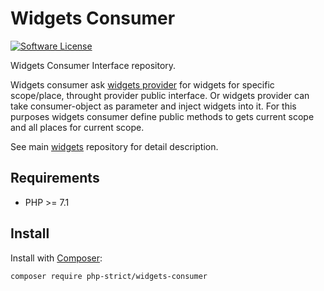 # Widgets Consumer

[![Software License][ico-license]](LICENSE.txt)

Widgets Consumer Interface repository.

Widgets consumer ask [widgets provider](https://github.com/php-strict/widgets-provider) 
for widgets for specific scope/place, throught provider public interface. 
Or widgets provider can take consumer-object as parameter and inject widgets into it. 
For this purposes widgets consumer define public methods to gets 
current scope and all places for current scope.

See main [widgets](https://github.com/php-strict/widgets) repository 
for detail description.

## Requirements

*   PHP >= 7.1

## Install

Install with [Composer](http://getcomposer.org):

```bash
composer require php-strict/widgets-consumer
```

[ico-license]: https://img.shields.io/badge/license-GPL-brightgreen.svg?style=flat-square
